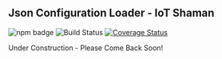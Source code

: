 ## Json Configuration Loader - IoT Shaman

![npm badge](https://img.shields.io/npm/v/node-json-config-loader.svg) ![Build Status](https://travis-ci.org/iotshaman/node-json-config-loader.svg?branch=master) [![Coverage Status](https://coveralls.io/repos/github/iotshaman/node-json-config-loader/badge.svg?branch=master)](https://coveralls.io/github/iotshaman/node-json-config-loader?branch=master)

Under Construction - Please Come Back Soon!
